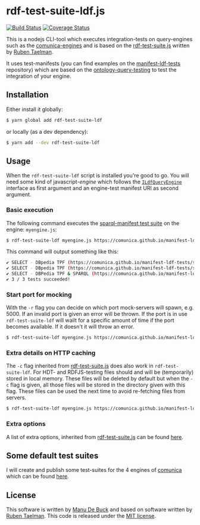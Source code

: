 # rdf-test-suite-ldf.js
[![Build Status](https://travis-ci.org/comunica/rdf-test-suite-ldf.js.svg?branch=master)](https://travis-ci.org/comunica/rdf-test-suite-ldf.js) [![Coverage Status](https://coveralls.io/repos/github/comunica/rdf-test-suite-ldf.js/badge.svg?branch=master)](https://coveralls.io/github/comunica/rdf-test-suite-ldf.js?branch=master)

This is a nodejs CLI-tool which executes integration-tests on query-engines such as the [comunica-engines](https://github.com/comunica/comunica) and is based on the [rdf-test-suite.js](https://github.com/rubensworks/rdf-test-suite.js) written by [Ruben Taelman](https://github.com/rubensworks).

It uses test-manifests (you can find examples on the [manifest-ldf-tests](https://github.com/comunica/manifest-ldf-tests) repository) which are based on the [ontology-query-testing](https://github.com/comunica/ontology-query-testing) to test the integration of your engine.

## Installation

Either install it globally:

```bash
$ yarn global add rdf-test-suite-ldf
```

or locally (as a dev dependency):

```bash
$ yarn add --dev rdf-test-suite-ldf
```

## Usage

When the `rdf-test-suite-ldf` script is installed you're good to go. You will need some kind of javascript-_engine_ which follows the [`ILdfQueryEngine`](https://github.com/comunica/rdf-test-suite-ldf.js/blob/master/lib/testcase/ldf/ILdfQueryEngine.ts) interface as first argument and an engine-test manifest URI as second argument.

### Basic execution

The following command executes the [sparql-manifest test suite](https://comunica.github.io/manifest-ldf-tests/sparql/sparql-manifest.ttl) on the engine: `myengine.js`:

```bash
$ rdf-test-suite-ldf myengine.js https://comunica.github.io/manifest-ldf-tests/sparql/sparql-manifest.ttl
```

This command will output something like this:

```bash
✔ SELECT - DBpedia TPF (https://comunica.github.io/manifest-ldf-tests/sparql/sparql-manifest.ttl#directors01)
✔ SELECT - DBpedia TPF (https://comunica.github.io/manifest-ldf-tests/sparql/sparql-manifest.ttl#software02)
✔ SELECT - DBPedia TPF & SPARQL (https://comunica.github.io/manifest-ldf-tests/sparql/sparql-manifest.ttl#simple03)
✔ 3 / 3 tests succeeded!
```

### Start port for mocking

With the `-r` flag you can decide on which port mock-servers will spawn, e.g. 5000. If an invalid port is given an error will be thrown. If the port is in use `rdf-test-suite-ldf` will wailt for a specific amount of time if the port becomes available. If it doesn't it will throw an error.

```bash
$ rdf-test-suite-ldf myengine.js https://comunica.github.io/manifest-ldf-tests/sparql/sparql-manifest.ttl -r 6000
```

### Extra details on HTTP caching

The `-c` flag inherited from [rdf-test-suite.js](https://github.com/rubensworks/rdf-test-suite.js) does also work in `rdf-test-suite-ldf`. For HDT- and RDFJS-testing files should and will be (temporarily) stored in local memory. These files will be deleted by default but when the `-c` flag is given, all those files will be stored in the directory given with this flag. These files can be used the next time to avoid re-fetching files from servers.

```bash
$ rdf-test-suite-ldf myengine.js https://comunica.github.io/manifest-ldf-tests/sparql/sparql-manifest.ttl -c path/to/dir
```

### Extra options

A list of extra options, inherited from [rdf-test-suite.js](https://github.com/rubensworks/rdf-test-suite.js) can be found [here](https://github.com/rubensworks/rdf-test-suite.js/blob/master/README.md#test-filtering).

## Some default test suites

I will create and publish some test-suites for the 4 engines of [comunica](https://github.com/comunica/comunica) which can be found [here](https://comunica.github.io/manifest-ldf-tests/).

## License

This software is written by [Manu De Buck](https://github.com/ManuDeBuck) and based on software written by [Ruben Taelman](https://github.com/rubensworks). This code is released under the [MIT license](https://github.com/comunica/rdf-test-suite-ldf.js/blob/master/LICENSE).
